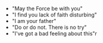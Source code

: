 - "May the Force be with you"
- "I find you lack of faith disturbing"
- "I am your father"
- "Do or do not. There is no try"
- "I've got a bad feeling about this"r

